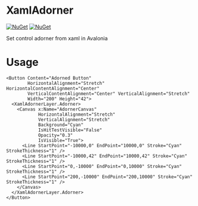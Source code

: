 # XamlAdorner

[![NuGet](https://img.shields.io/nuget/v/XamlAdorner.svg)](https://www.nuget.org/packages/XamlAdorner)
[![NuGet](https://img.shields.io/nuget/dt/XamlAdorner.svg)](https://www.nuget.org/packages/XamlAdorner)

Set control adorner from xaml in Avalonia

# Usage


```XAML
<Button Content="Adorned Button" 
        HorizontalAlignment="Stretch" HorizontalContentAlignment="Center"
        VerticalContentAlignment="Center" VerticalAlignment="Stretch" 
        Width="200" Height="42">
  <XamlAdornerLayer.Adorner>
    <Canvas x:Name="AdornerCanvas"
            HorizontalAlignment="Stretch"
            VerticalAlignment="Stretch"
            Background="Cyan"
            IsHitTestVisible="False"
            Opacity="0.3"
            IsVisible="True">
      <Line StartPoint="-10000,0" EndPoint="10000,0" Stroke="Cyan" StrokeThickness="1" />
      <Line StartPoint="-10000,42" EndPoint="10000,42" Stroke="Cyan" StrokeThickness="1" />
      <Line StartPoint="0,-10000" EndPoint="0,10000" Stroke="Cyan" StrokeThickness="1" />
      <Line StartPoint="200,-10000" EndPoint="200,10000" Stroke="Cyan" StrokeThickness="1" />
    </Canvas>
  </XamlAdornerLayer.Adorner>
</Button>
```
